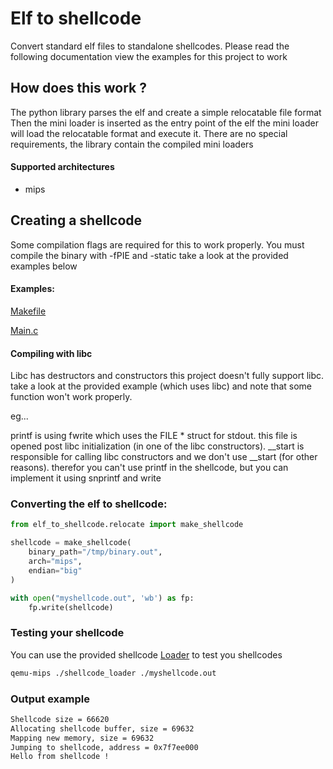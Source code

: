 # Elf to shellcode
Convert standard elf files to standalone shellcodes.
Please read the following documentation view the examples for this project to work

## How does this work ?
The python library parses the elf and create a simple relocatable file format
Then the mini loader is inserted as the entry point of the elf the mini loader
will load the relocatable format and execute it.
There are no special requirements, the library contain the compiled
mini loaders


#### Supported architectures
* mips


## Creating a shellcode

Some compilation flags are required for this to work properly.
You must compile the binary with -fPIE and -static take a look at the provided examples below

#### Examples:

[Makefile](https://github.com/jonatanSh/elf_to_shellcode/blob/master/examples/Makefile)

[Main.c](https://github.com/jonatanSh/elf_to_shellcode/blob/master/examples/main.c)

#### Compiling with libc
Libc has destructors and constructors this project doesn't fully support libc.
take a look at the provided example (which uses libc) and note that some function won't work properly.

eg...


printf is using fwrite which uses the FILE * struct for stdout.
this file is opened post libc initialization (in one of the libc constructors).
__start is responsible for calling libc constructors and we don't use __start (for other reasons).
therefor you can't use printf in the shellcode, but you can implement it using snprintf and write

### Converting the elf to shellcode:

```python
from elf_to_shellcode.relocate import make_shellcode

shellcode = make_shellcode(
    binary_path="/tmp/binary.out",
    arch="mips",
    endian="big"
)

with open("myshellcode.out", 'wb') as fp:
    fp.write(shellcode)
```

### Testing your shellcode
You can use the provided shellcode
[Loader](https://github.com/jonatanSh/elf_to_shellcode/tree/master/shellcode_loader)
to test you shellcodes

```bash
qemu-mips ./shellcode_loader ./myshellcode.out
```

### Output example
```bash
Shellcode size = 66620
Allocating shellcode buffer, size = 69632
Mapping new memory, size = 69632
Jumping to shellcode, address = 0x7f7ee000
Hello from shellcode !
```
